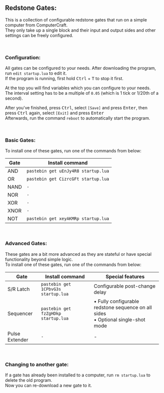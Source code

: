 ## Redstone Gates:
This is a collection of configurable redstone gates that run on a simple computer from ComputerCraft.  
They only take up a single block and their input and output sides and other settings can be freely configured.  

<br>

### Configuration:
All gates can be configured to your needs. After downloading the program, run `edit startup.lua` to edit it.  
If the program is running, first hold <kbd>Ctrl</kbd> + <kbd>T</kbd> to stop it first.  
  
At the top you will find variables which you can configure to your needs.  
The interval setting has to be a multiple of `0.05` (which is 1 tick or 1/20th of a second).  
  
After you've finished, press <kbd>Ctrl</kbd>, select `[Save]` and press <kbd>Enter</kbd>, then press <kbd>Ctrl</kbd> again, select `[Exit]` and press <kbd>Enter</kbd>  
Afterwards, run the command `reboot` to automatically start the program.

<br>

### Basic Gates:
To install one of these gates, run one of the commands from below:

| Gate | Install command |
| --- | --- |
| AND | `pastebin get uEnJy4R8 startup.lua` |
| OR | `pastebin get CizrcGFt startup.lua` |
| NAND | `-` |
| NOR | `-` |
| XOR | `-` |
| XNOR | `-` |
| NOT | `pastebin get xeyAKMRp startup.lua` |

<br>

### Advanced Gates:
These gates are a bit more advanced as they are stateful or have special functionality beyond simple logic.  
To install one of these gates, run one of the commands from below:

| Gate | Install command | Special features |
| --- | --- | --- |
| S/R Latch | `pastebin get 1CPbvG3s startup.lua` | Configurable post-change delay |
| Sequencer | `pastebin get fzZgHDkp startup.lua` | &bull; Fully configurable redstone sequence on all sides<br>&bull; Optional single-shot mode |
| Pulse Extender | `-` | - |

<br>

### Changing to another gate:
If a gate has already been installed to a computer, run `rm startup.lua` to delete the old program.  
Now you can re-download a new gate to it.

